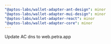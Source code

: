 ```yaml
---
"@aptos-labs/wallet-adapter-ant-design": minor
"@aptos-labs/wallet-adapter-mui-design": minor
"@aptos-labs/wallet-adapter-react": minor
"@aptos-labs/wallet-adapter-core": minor
---
```


Update AC dns to web.petra.app

